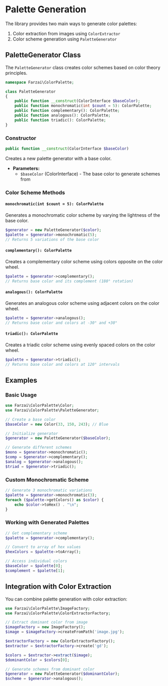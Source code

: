 # Palette Generation

The library provides two main ways to generate color palettes:

1. Color extraction from images using `ColorExtractor`
2. Color scheme generation using `PaletteGenerator`

## PaletteGenerator Class

The `PaletteGenerator` class creates color schemes based on color theory principles.

```php
namespace Farzai\ColorPalette;

class PaletteGenerator
{
    public function __construct(ColorInterface $baseColor);
    public function monochromatic(int $count = 5): ColorPalette;
    public function complementary(): ColorPalette;
    public function analogous(): ColorPalette;
    public function triadic(): ColorPalette;
}
```

### Constructor

```php
public function __construct(ColorInterface $baseColor)
```

Creates a new palette generator with a base color.

- **Parameters:**
  - `$baseColor` (ColorInterface) - The base color to generate schemes from

### Color Scheme Methods

#### `monochromatic(int $count = 5): ColorPalette`

Generates a monochromatic color scheme by varying the lightness of the base color.

```php
$generator = new PaletteGenerator($color);
$palette = $generator->monochromatic(5);
// Returns 5 variations of the base color
```

#### `complementary(): ColorPalette`

Creates a complementary color scheme using colors opposite on the color wheel.

```php
$palette = $generator->complementary();
// Returns base color and its complement (180° rotation)
```

#### `analogous(): ColorPalette`

Generates an analogous color scheme using adjacent colors on the color wheel.

```php
$palette = $generator->analogous();
// Returns base color and colors at -30° and +30°
```

#### `triadic(): ColorPalette`

Creates a triadic color scheme using evenly spaced colors on the color wheel.

```php
$palette = $generator->triadic();
// Returns base color and colors at 120° intervals
```

## Examples

### Basic Usage

```php
use Farzai\ColorPalette\Color;
use Farzai\ColorPalette\PaletteGenerator;

// Create a base color
$baseColor = new Color(33, 150, 243); // Blue

// Initialize generator
$generator = new PaletteGenerator($baseColor);

// Generate different schemes
$mono = $generator->monochromatic();
$comp = $generator->complementary();
$analog = $generator->analogous();
$triad = $generator->triadic();
```

### Custom Monochromatic Scheme

```php
// Generate 3 monochromatic variations
$palette = $generator->monochromatic(3);
foreach ($palette->getColors() as $color) {
    echo $color->toHex() . "\n";
}
```

### Working with Generated Palettes

```php
// Get complementary scheme
$palette = $generator->complementary();

// Convert to array of hex values
$hexColors = $palette->toArray();

// Access individual colors
$baseColor = $palette[0];
$complement = $palette[1];
```

## Integration with Color Extraction

You can combine palette generation with color extraction:

```php
use Farzai\ColorPalette\ImageFactory;
use Farzai\ColorPalette\ColorExtractorFactory;

// Extract dominant color from image
$imageFactory = new ImageFactory();
$image = $imageFactory->createFromPath('image.jpg');

$extractorFactory = new ColorExtractorFactory();
$extractor = $extractorFactory->create('gd');

$colors = $extractor->extract($image);
$dominantColor = $colors[0];

// Generate schemes from dominant color
$generator = new PaletteGenerator($dominantColor);
$scheme = $generator->analogous();
``` 